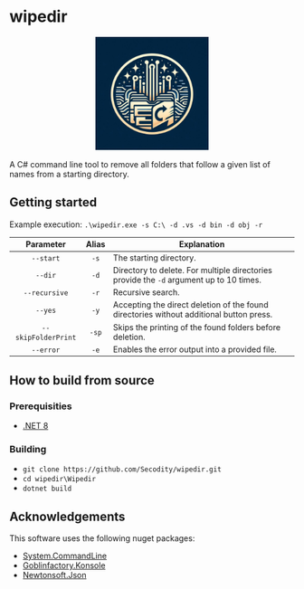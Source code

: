 # wipedir
<p align="center">
<img src='https://github.com/SirRacoozy/wipedir/blob/Logo/Wipedir/Wipedir/Icon/WipeDir.jpeg' width='200'>
</p>
A C# command line tool to remove all folders that follow a given list of names from a starting directory. 

## Getting started

Example execution: `.\wipedir.exe -s C:\ -d .vs -d bin -d obj -r`

| Parameter | Alias | Explanation |
|:---:|:---:|---|
|`--start`|`-s`| The starting directory.|
|`--dir`|`-d`|Directory to delete. For multiple directories provide the `-d` argument up to 10 times.|
|`--recursive`|`-r`|Recursive search.|
|`--yes`|`-y`|Accepting the direct deletion of the found directories without additional button press.|
|`--skipFolderPrint`|`-sp`|Skips the printing of the found folders before deletion.|
|`--error`|`-e`|Enables the error output into a provided file.|

## How to build from source

### Prerequisities
- [.NET 8](https://dotnet.microsoft.com/en-us/download/dotnet/8.0)

### Building

- `git clone https://github.com/Secodity/wipedir.git`
- `cd wipedir\Wipedir`
- `dotnet build`

## Acknowledgements

This software uses the following nuget packages: 
- [System.CommandLine](https://www.nuget.org/packages/System.CommandLine)
- [Goblinfactory.Konsole](https://github.com/goblinfactory/konsole/)
- [Newtonsoft.Json](https://www.nuget.org/packages/Newtonsoft.Json/)
